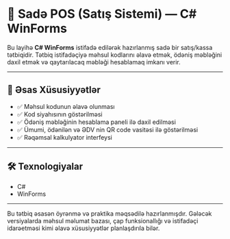 # 💼 Sadə POS (Satış Sistemi) — C# WinForms

Bu layihə **C# WinForms** istifadə edilərək hazırlanmış sadə bir satış/kassa tətbiqidir. Tətbiq istifadəçiyə məhsul kodlarını əlavə etmək, ödəniş məbləğini daxil etmək və qaytarılacaq məbləği hesablamaq imkanı verir.

---

## 🔧 Əsas Xüsusiyyətlər

- ✅ Məhsul kodunun əlavə olunması  
- ✅ Kod siyahısının göstərilməsi  
- ✅ Ödəniş məbləğinin hesablama paneli ilə daxil edilməsi  
- ✅ Ümumi, ödənilən və ƏDV nin QR code vasitəsi ilə göstərilməsi 
- ✅ Rəqəmsal kalkulyator interfeysi  

---

## 🛠️ Texnologiyalar

- C#  
- WinForms 

---

Bu tətbiq əsasən öyrənmə və praktika məqsədilə hazırlanmışdır. Gələcək versiyalarda məhsul məlumat bazası, çap funksionallığı və istifadəçi idarəetməsi kimi əlavə xüsusiyyətlər planlaşdırıla bilər.
